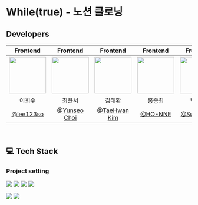 # While(true) - 노션 클로닝

## Developers
|Frontend|Frontend|Frontend|Frontend|Frontend|Frontend| 
|:----:|:----:|:----:|:----:|:----:|:----:|
|<img src="https://avatars.githubusercontent.com/u/100946922?v=4"  width="100"/> | <img src="https://avatars.githubusercontent.com/u/134395531?v=4"  width="100"/> | <img src="https://avatars.githubusercontent.com/u/115131485?v=4"  width="100"/> | <img src="https://avatars.githubusercontent.com/u/108172790?v=4"  width="100"/> | <img src="https://avatars.githubusercontent.com/u/188745132?v=4"  width="100"/> | 
|이희수|최윤서|김태환|홍종희|박수관|
|[@lee123so](https://github.com/lee123so)|[@Yunseo Choi](https://github.com/cj2174)|[@TaeHwan Kim](https://github.com/aiden95328)|[@HO-NNE](https://github.com/HO-NNE)|[@Sugwan-p](https://github.com/Sugwan-p)|

<br/>

## 💻 Tech Stack
### Project setting
  
  <img src="https://img.shields.io/badge/npm-CB3837?style=for-the-badge&logo=npm&logoColor=white"> <img src="https://img.shields.io/badge/HTML-E34F26?style=for-the-badge&logo=html5&logoColor=white"> <img src="https://img.shields.io/badge/CSS-1572B6?style=for-the-badge&logo=css3&logoColor=white"> <img src="https://img.shields.io/badge/JavaScript-F7DF1E?style=for-the-badge&logo=javascript&logoColor=black">

<img src="https://github.com/user-attachments/assets/9ec8e780-8fee-4d4f-8da1-f2154d25c245"/>
<img src="https://github.com/user-attachments/assets/369ef549-1462-4f26-b990-a04ec1208c13"/>